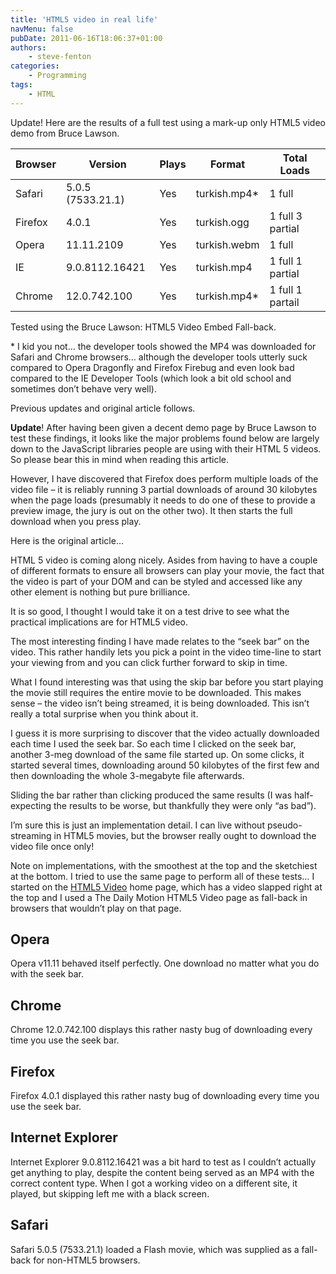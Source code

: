 ```yaml
---
title: 'HTML5 video in real life'
navMenu: false
pubDate: 2011-06-16T18:06:37+01:00
authors:
    - steve-fenton
categories:
    - Programming
tags:
    - HTML
---
```


Update! Here are the results of a full test using a mark-up only HTML5 video demo from Bruce Lawson.

| Browser | Version           | Plays | Format        | Total Loads      |
|---------|-------------------|-------|---------------|------------------|
| Safari  | 5.0.5 (7533.21.1) | Yes   | turkish.mp4\* | 1 full           |
| Firefox | 4.0.1             | Yes   | turkish.ogg   | 1 full 3 partial |
| Opera   | 11.11.2109        | Yes   | turkish.webm  | 1 full           |
| IE      | 9.0.8112.16421    | Yes   | turkish.mp4   | 1 full 1 partial |
| Chrome  | 12.0.742.100      | Yes   | turkish.mp4\* | 1 full 1 partail |

Tested using the Bruce Lawson: HTML5 Video Embed Fall-back.

\* I kid you not… the developer tools showed the MP4 was downloaded for Safari and Chrome browsers… although the developer tools utterly suck compared to Opera Dragonfly and Firefox Firebug and even look bad compared to the IE Developer Tools (which look a bit old school and sometimes don’t behave very well).

Previous updates and original article follows.

**Update**! After having been given a decent demo page by Bruce Lawson to test these findings, it looks like the major problems found below are largely down to the JavaScript libraries people are using with their HTML 5 videos. So please bear this in mind when reading this article.

However, I have discovered that Firefox does perform multiple loads of the video file – it is reliably running 3 partial downloads of around 30 kilobytes when the page loads (presumably it needs to do one of these to provide a preview image, the jury is out on the other two). It then starts the full download when you press play.

Here is the original article…

HTML 5 video is coming along nicely. Asides from having to have a couple of different formats to ensure all browsers can play your movie, the fact that the video is part of your DOM and can be styled and accessed like any other element is nothing but pure brilliance.

It is so good, I thought I would take it on a test drive to see what the practical implications are for HTML5 video.

The most interesting finding I have made relates to the “seek bar” on the video. This rather handily lets you pick a point in the video time-line to start your viewing from and you can click further forward to skip in time.

What I found interesting was that using the skip bar before you start playing the movie still requires the entire movie to be downloaded. This makes sense – the video isn’t being streamed, it is being downloaded. This isn’t really a total surprise when you think about it.

I guess it is more surprising to discover that the video actually downloaded each time I used the seek bar. So each time I clicked on the seek bar, another 3-meg download of the same file started up. On some clicks, it started several times, downloading around 50 kilobytes of the first few and then downloading the whole 3-megabyte file afterwards.

Sliding the bar rather than clicking produced the same results (I was half-expecting the results to be worse, but thankfully they were only “as bad”).

I’m sure this is just an implementation detail. I can live without pseudo-streaming in HTML5 movies, but the browser really ought to download the video file once only!

Note on implementations, with the smoothest at the top and the sketchiest at the bottom. I tried to use the same page to perform all of these tests… I started on the [HTML5 Video](http://html5video.org/) home page, which has a video slapped right at the top and I used a The Daily Motion HTML5 Video page as fall-back in browsers that wouldn’t play on that page.

## Opera

Opera v11.11 behaved itself perfectly. One download no matter what you do with the seek bar.

## Chrome

Chrome 12.0.742.100 displays this rather nasty bug of downloading every time you use the seek bar.

## Firefox

Firefox 4.0.1 displayed this rather nasty bug of downloading every time you use the seek bar.

## Internet Explorer

Internet Explorer 9.0.8112.16421 was a bit hard to test as I couldn’t actually get anything to play, despite the content being served as an MP4 with the correct content type. When I got a working video on a different site, it played, but skipping left me with a black screen.

## Safari

Safari 5.0.5 (7533.21.1) loaded a Flash movie, which was supplied as a fall-back for non-HTML5 browsers.